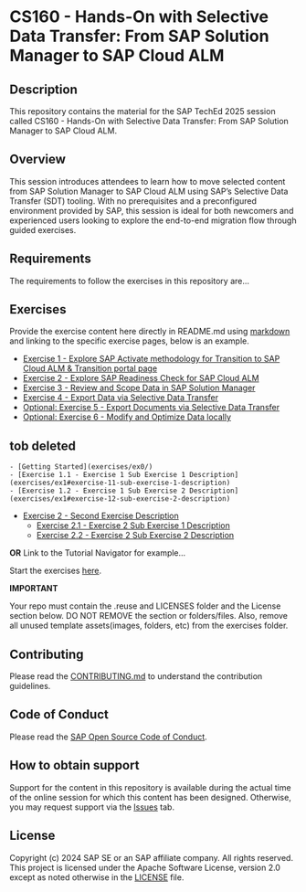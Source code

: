 # CS160 - Hands-On with Selective Data Transfer: From SAP Solution Manager to SAP Cloud ALM

## Description

This repository contains the material for the SAP TechEd 2025 session called CS160 - Hands-On with Selective Data Transfer: From SAP Solution Manager to SAP Cloud ALM.  

## Overview

This session introduces attendees to learn how to move selected content from SAP Solution Manager to SAP Cloud ALM using SAP’s Selective Data Transfer (SDT) tooling. With no prerequisites and a preconfigured environment provided by SAP, this session is ideal for both newcomers and experienced users looking to explore the end-to-end migration flow through guided exercises.

## Requirements

The requirements to follow the exercises in this repository are...

## Exercises

Provide the exercise content here directly in README.md using [markdown](https://guides.github.com/features/mastering-markdown/) and linking to the specific exercise pages, below is an example.


- [Exercise 1 - Explore SAP Activate methodology for Transition to SAP Cloud ALM & Transition portal page](exercises/Ex_RMV_Portal/RMV_1.md)
- [Exercise 2 - Explore SAP Readiness Check for SAP Cloud ALM ](exercises/Ex_RC/RC.md)
- [Exercise 3 - Review and Scope Data in SAP Solution Manager ](exercises/Ex_SOLMAN/SOLMAN.md)
- [Exercise 4 - Export Data via Selective Data Transfer ](exercises/Ex_SDT_Export/SDT_Export.md)
- [Optional: Exercise 5 - Export Documents via Selective Data Transfer ](exercises/Ex_Doc_Export/Document_Export.md)
- [Optional: Exercise 6 - Modify and Optimize Data locally ](exercises/Ex_OptimizeSDT/OptimizeSDT.md)


## tob deleted 
    - [Getting Started](exercises/ex0/)
    - [Exercise 1.1 - Exercise 1 Sub Exercise 1 Description](exercises/ex1#exercise-11-sub-exercise-1-description)
    - [Exercise 1.2 - Exercise 1 Sub Exercise 2 Description](exercises/ex1#exercise-12-sub-exercise-2-description)
- [Exercise 2 - Second Exercise Description](exercises/ex2/)
    - [Exercise 2.1 - Exercise 2 Sub Exercise 1 Description](exercises/ex2#exercise-21-sub-exercise-1-description)
    - [Exercise 2.2 - Exercise 2 Sub Exercise 2 Description](exercises/ex2#exercise-22-sub-exercise-2-description)

  
**OR** Link to the Tutorial Navigator for example...

Start the exercises [here](https://developers.sap.com/tutorials/abap-environment-trial-onboarding.html).

**IMPORTANT**

Your repo must contain the .reuse and LICENSES folder and the License section below. DO NOT REMOVE the section or folders/files. Also, remove all unused template assets(images, folders, etc) from the exercises folder. 

## Contributing
Please read the [CONTRIBUTING.md](./CONTRIBUTING.md) to understand the contribution guidelines.

## Code of Conduct
Please read the [SAP Open Source Code of Conduct](https://github.com/SAP-samples/.github/blob/main/CODE_OF_CONDUCT.md).

## How to obtain support

Support for the content in this repository is available during the actual time of the online session for which this content has been designed. Otherwise, you may request support via the [Issues](../../issues) tab.

## License
Copyright (c) 2024 SAP SE or an SAP affiliate company. All rights reserved. This project is licensed under the Apache Software License, version 2.0 except as noted otherwise in the [LICENSE](LICENSES/Apache-2.0.txt) file.
